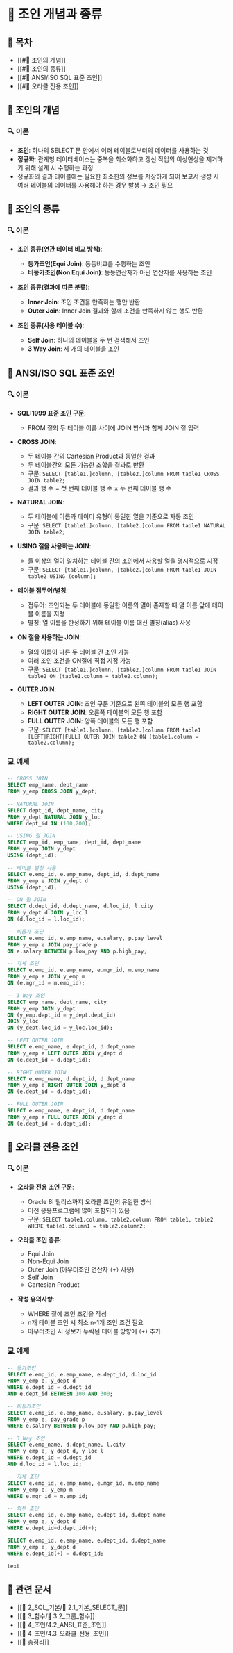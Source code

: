 # 🔄 조인 개념과 종류

## 📑 목차
- [[#🔄 조인의 개념]]
- [[#🔄 조인의 종류]]
- [[#🔄 ANSI/ISO SQL 표준 조인]]
- [[#🔄 오라클 전용 조인]]
## 🔄 조인의 개념
### 🔍 이론
- **조인**: 하나의 SELECT 문 안에서 여러 테이블로부터의 데이터를 사용하는 것
- **정규화**: 관계형 데이터베이스는 중복을 최소화하고 갱신 작업의 이상현상을 제거하기 위해 설계 시 수행하는 과정
- 정규화의 결과 테이블에는 필요한 최소한의 정보를 저장하게 되어 보고서 생성 시 여러 테이블의 데이터를 사용해야 하는 경우 발생 → 조인 필요

## 🔄 조인의 종류
### 🔍 이론
- **조인 종류(연관 데이터 비교 방식)**:
  - **등가조인(Equi Join)**: 동등비교를 수행하는 조인
  - **비등가조인(Non Equi Join)**: 동등연산자가 아닌 연산자를 사용하는 조인

- **조인 종류(결과에 따른 분류)**:
  - **Inner Join**: 조인 조건을 만족하는 행만 반환
  - **Outer Join**: Inner Join 결과와 함께 조건을 만족하지 않는 행도 반환

- **조인 종류(사용 테이블 수)**:
  - **Self Join**: 하나의 테이블을 두 번 검색해서 조인
  - **3 Way Join**: 세 개의 테이블을 조인

## 🔄 ANSI/ISO SQL 표준 조인
### 🔍 이론
- **SQL:1999 표준 조인 구문**:
  - FROM 절의 두 테이블 이름 사이에 JOIN 방식과 함께 JOIN 절 입력
  
- **CROSS JOIN**:
  - 두 테이블 간의 Cartesian Product과 동일한 결과
  - 두 테이블간의 모든 가능한 조합을 결과로 반환
  - 구문: `SELECT [table1.]column, [table2.]column FROM table1 CROSS JOIN table2;`
  - 결과 행 수 = 첫 번째 테이블 행 수 × 두 번째 테이블 행 수

- **NATURAL JOIN**:
  - 두 테이블에 이름과 데이터 유형이 동일한 열을 기준으로 자동 조인
  - 구문: `SELECT [table1.]column, [table2.]column FROM table1 NATURAL JOIN table2;`

- **USING 절을 사용하는 JOIN**:
  - 둘 이상의 열이 일치하는 테이블 간의 조인에서 사용할 열을 명시적으로 지정
  - 구문: `SELECT [table1.]column, [table2.]column FROM table1 JOIN table2 USING (column);`

- **테이블 접두어/별칭**:
  - 접두어: 조인되는 두 테이블에 동일한 이름의 열이 존재할 때 열 이름 앞에 테이블 이름을 지정
  - 별칭: 열 이름을 한정하기 위해 테이블 이름 대신 별칭(alias) 사용

- **ON 절을 사용하는 JOIN**:
  - 열의 이름이 다른 두 테이블 간 조인 가능
  - 여러 조인 조건을 ON절에 직접 지정 가능
  - 구문: `SELECT [table1.]column, [table2.]column FROM table1 JOIN table2 ON (table1.column = table2.column);`

- **OUTER JOIN**:
  - **LEFT OUTER JOIN**: 조인 구문 기준으로 왼쪽 테이블의 모든 행 포함
  - **RIGHT OUTER JOIN**: 오른쪽 테이블의 모든 행 포함
  - **FULL OUTER JOIN**: 양쪽 테이블의 모든 행 포함
  - 구문: `SELECT [table1.]column, [table2.]column FROM table1 [LEFT|RIGHT|FULL] OUTER JOIN table2 ON (table1.column = table2.column);`

### 💻 예제
```sql
-- CROSS JOIN  
SELECT emp_name, dept_name  
FROM y_emp CROSS JOIN y_dept;

-- NATURAL JOIN  
SELECT dept_id, dept_name, city  
FROM y_dept NATURAL JOIN y_loc  
WHERE dept_id IN (100,200);

-- USING 절 JOIN  
SELECT emp_id, emp_name, dept_id, dept_name  
FROM y_emp JOIN y_dept  
USING (dept_id);

-- 테이블 별칭 사용  
SELECT e.emp_id, e.emp_name, dept_id, d.dept_name  
FROM y_emp e JOIN y_dept d  
USING (dept_id);

-- ON 절 JOIN  
SELECT d.dept_id, d.dept_name, d.loc_id, l.city  
FROM y_dept d JOIN y_loc l  
ON (d.loc_id = l.loc_id);

-- 비등가 조인  
SELECT e.emp_id, e.emp_name, e.salary, p.pay_level  
FROM y_emp e JOIN pay_grade p  
ON e.salary BETWEEN p.low_pay AND p.high_pay;

-- 자체 조인  
SELECT e.emp_id, e.emp_name, e.mgr_id, m.emp_name  
FROM y_emp e JOIN y_emp m  
ON (e.mgr_id = m.emp_id);

-- 3 Way 조인  
SELECT emp_name, dept_name, city  
FROM y_emp JOIN y_dept  
ON (y_emp.dept_id = y_dept.dept_id)  
JOIN y_loc  
ON (y_dept.loc_id = y_loc.loc_id);

-- LEFT OUTER JOIN  
SELECT e.emp_name, e.dept_id, d.dept_name  
FROM y_emp e LEFT OUTER JOIN y_dept d  
ON (e.dept_id = d.dept_id);

-- RIGHT OUTER JOIN  
SELECT e.emp_name, d.dept_id, d.dept_name  
FROM y_emp e RIGHT OUTER JOIN y_dept d  
ON (e.dept_id = d.dept_id);

-- FULL OUTER JOIN  
SELECT e.emp_name, e.dept_id, d.dept_name  
FROM y_emp e FULL OUTER JOIN y_dept d  
ON (e.dept_id = d.dept_id);
```

## 🔄 오라클 전용 조인
### 🔍 이론
- **오라클 전용 조인 구문**:
  - Oracle 8i 릴리스까지 오라클 조인의 유일한 방식
  - 이전 응용프로그램에 많이 포함되어 있음
  - 구문: `SELECT table1.column, table2.column FROM table1, table2 WHERE table1.column1 = table2.column2;`

- **오라클 조인 종류**:
  - Equi Join
  - Non-Equi Join
  - Outer Join (아우터조인 연산자 `(+)` 사용)
  - Self Join
  - Cartesian Product

- **작성 유의사항**:
  - WHERE 절에 조인 조건을 작성
  - n개 테이블 조인 시 최소 n-1개 조인 조건 필요
  - 아우터조인 시 정보가 누락된 테이블 방향에 `(+)` 추가

### 💻 예제
```sql
-- 등가조인  
SELECT e.emp_id, e.emp_name, e.dept_id, d.loc_id  
FROM y_emp e, y_dept d  
WHERE e.dept_id = d.dept_id  
AND e.dept_id BETWEEN 100 AND 300;

-- 비등가조인  
SELECT e.emp_id, e.emp_name, e.salary, p.pay_level  
FROM y_emp e, pay_grade p  
WHERE e.salary BETWEEN p.low_pay AND p.high_pay;

-- 3 Way 조인  
SELECT e.emp_name, d.dept_name, l.city  
FROM y_emp e, y_dept d, y_loc l  
WHERE e.dept_id = d.dept_id  
AND d.loc_id = l.loc_id;

-- 자체 조인  
SELECT e.emp_id, e.emp_name, e.mgr_id, m.emp_name  
FROM y_emp e, y_emp m  
WHERE e.mgr_id = m.emp_id;

-- 외부 조인  
SELECT e.emp_id, e.emp_name, e.dept_id, d.dept_name  
FROM y_emp e, y_dept d  
WHERE e.dept_id=d.dept_id(+);

SELECT e.emp_id, e.emp_name, e.dept_id, d.dept_name  
FROM y_emp e, y_dept d  
WHERE e.dept_id(+) = d.dept_id;

text
```

## 🔗 관련 문서
- [[📂 2_SQL_기본/📝 2.1_기본_SELECT_문]]
- [[📂 3_함수/📝 3.2_그룹_함수]]
- [[📂 4_조인/4.2_ANSI_표준_조인]]
- [[📂 4_조인/4.3_오라클_전용_조인]]
- [[📝 총정리]]
